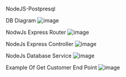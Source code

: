 NodeJS-Postpresql

DB Diagram
![image](https://user-images.githubusercontent.com/67779798/236648355-3adecd10-27df-491d-846b-2b16cc768348.png)

NodwJs Express Router
![image](https://user-images.githubusercontent.com/67779798/236648505-7ac87807-780e-432e-877d-534560fabb05.png)

NodeJs Express Controller
![image](https://user-images.githubusercontent.com/67779798/236648536-5c1492f6-48d3-4dad-8df0-2774d94f4939.png)

NodeJs Database Service
![image](https://user-images.githubusercontent.com/67779798/236648568-6d33a328-b229-4846-a2ac-5bb66e631fa1.png)

Example Of Get Customer End Point
![image](https://user-images.githubusercontent.com/67779798/236648448-6d7336b5-9498-4f4a-8025-dccdd43afca2.png)
